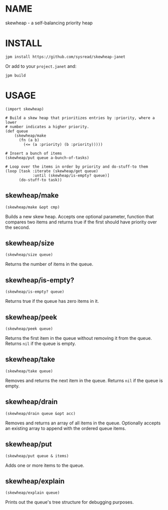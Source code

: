 # NAME

skewheap - a self-balancing priority heap

# INSTALL

    jpm install https://github.com/sysread/skewheap-janet

Or add to your `project.janet` and:

    jpm build

# USAGE

    (import skewheap)

    # Build a skew heap that prioritizes entries by :priority, where a lower
    # number indicates a higher priority.
    (def queue
        (skewheap/make
          (fn (a b)
            (<= (a :priority) (b :priority)))))

    # Insert a bunch of items
    (skewheap/put queue a-bunch-of-tasks)

    # Loop over the items in order by priority and do-stuff-to them
    (loop [task :iterate (skewheap/get queue)
                :until (skewheap/is-empty? queue)]
          (do-stuff-to task))

## skewheap/make

    (skewheap/make &opt cmp)

Builds a new skew heap. Accepts one optional parameter, function that compares
two items and returns true if the first should have priority over the second.

## skewheap/size

    (skewheap/size queue)

Returns the number of items in the queue.

## skewheap/is-empty?

    (skewheap/is-empty? queue)

Returns true if the queue has zero items in it.

## skewheap/peek

    (skewheap/peek queue)

Returns the first item in the queue without removing it from the queue. Returns
`nil` if the queue is empty.

## skewheap/take

    (skewheap/take queue)

Removes and returns the next item in the queue. Returns `nil` if the queue is
empty.

## skewheap/drain

    (skewheap/drain queue &opt acc)

Removes and returns an array of all items in the queue. Optionally accepts an
existing array to append with the ordered queue items.

## skewheap/put

    (skewheap/put queue & items)

Adds one or more items to the queue.

## skewheap/explain

    (skewheap/explain queue)

Prints out the queue's tree structure for debugging purposes.
